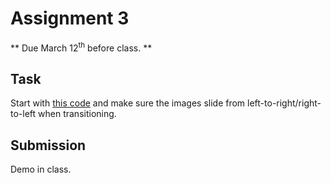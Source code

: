 # Assignment 3
** Due March 12<sup>th</sup> before class. **

## Task

Start with
[this code](https://github.com/tejaswigowda/ame2202018/tree/master/slideshow) and make sure the images slide from left-to-right/right-to-left
when transitioning.

## Submission
Demo in class.
